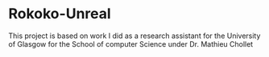 # Rokoko-Unreal
This project is based on work I did as a research assistant for the University of Glasgow for the School of computer Science under Dr. Mathieu Chollet
